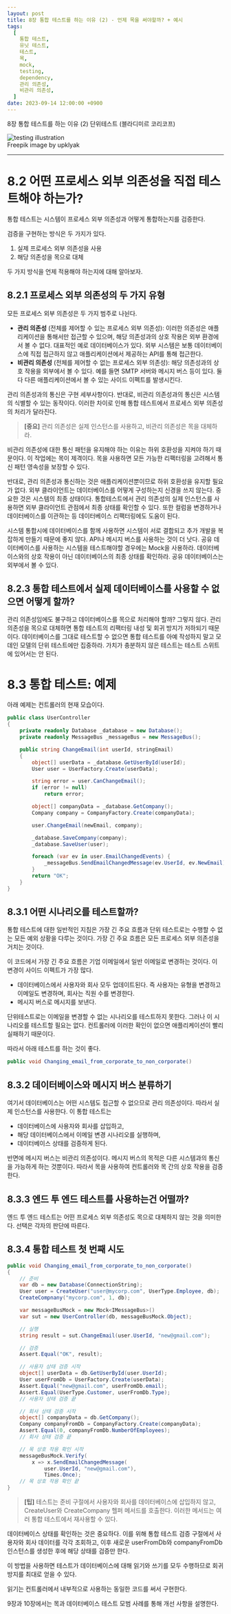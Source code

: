 ```yaml
---
layout: post
title: 8장 통합 테스트를 하는 이유 (2) - 언제 목을 써야할까? + 예시
tags:
  [
    통합 테스트,
    유닛 테스트,
    테스트,
    목,
    mock,
    testing,
    dependency,
    관리 의존성,
    비관리 의존성,
  ]
date: 2023-09-14 12:00:00 +0900
---
```


8장 통합 테스트를 하는 이유 (2)
단위테스트 (블라디미르 코리코프)

![testing illustration](/assets/images/2023-09-14-8장-통합-테스트를-하는-이유-2/image1.jpeg)  
Freepik image by upklyak

---

# 8.2 어떤 프로세스 외부 의존성을 직접 테스트해야 하는가?

통합 테스트는 시스템이 프로세스 외부 의존성과 어떻게 통합하는지를 검증한다.

검증을 구현하는 방식은 두 가지가 있다.

1. 실제 프로세스 외부 의존성을 사용
2. 해당 의존성을 목으로 대체

두 가지 방식을 언제 적용해야 하는지에 대해 알아보자.

## 8.2.1 프로세스 외부 의존성의 두 가지 유형

모든 프로세스 외부 의존성은 두 가지 범주로 나뉜다.

- **관리 의존성** (전체를 제어할 수 있는 프로세스 외부 의존성): 이러한 의존성은 애플리케이션을 통해서만 접근할 수 있으며, 해당 의존성과의 상호 작용은 외부 환경에서 볼 수 없다. 대표적인 예로 데이터베이스가 있다. 외부 시스템은 보통 데이터베이스에 직접 접근하지 않고 애플리케이션에서 제공하는 API를 통해 접근한다.
- **비관리 의존성** (전체를 제어할 수 없는 프로세스 외부 의존성): 해당 의존성과의 상호 작용을 외부에서 볼 수 있다. 예를 들면 SMTP 서버와 메시지 버스 등이 있다. 둘 다 다른 애플리케이션에서 볼 수 있는 사이드 이펙트를 발생시킨다.

관리 의존성과의 통신은 구현 세부사항이다.
반대로, 비관리 의존성과의 통신은 시스템의 식별할 수 있는 동작이다.
이러한 차이로 인해 통합 테스트에서 프로세스 외부 의존성의 처리가 달라진다.

> **[중요]** 관리 의존성은 실제 인스턴스를 사용하고, 비관리 의존성은 목을 대체하라.

비관리 의존성에 대한 통신 패턴을 유지해야 하는 이유는 하위 호환성을 지켜야 하기 때문이다. 이 작업에는 목이 제격이다. 목을 사용하면 모든 가능한 리팩터링을 고려해서 통신 패턴 영속성을 보장할 수 있다.

반대로, 관리 의존성과 통신하는 것은 애플리케이션뿐이므로 하위 호환성을 유지할 필요가 없다. 외부 클라이언트는 데이터베이스를 어떻게 구성하는지 신경을 쓰지 않는다. 중요한 것은 시스템의 최종 상태이다.
통합테스트에서 관리 의존성의 실제 인스턴스를 사용하면 외부 클라이언트 관점에서 최종 상태를 확인할 수 있다. 또한 컬럼을 변경하거나 데이터베이스를 이관하는 등 데이터베이스 리팩터링에도 도움이 된다.

시스템 통합시에 데이터베이스를 함께 사용하면 시스템이 서로 결합되고 추가 개발을 복잡하게 만들기 때문에 좋지 않다. API나 메시지 버스를 사용하는 것이 더 낫다. 공유 데이터베이스를 사용하는 시스템을 테스트해야할 경우에는 Mock을 사용하라. 데이터베이스와의 상호 작용이 아닌 데이터베이스의 최종 상태를 확인하라.
공유 데이터베이스는 외부에서 볼 수 있다.

## 8.2.3 통합 테스트에서 실제 데이터베이스를 사용할 수 없으면 어떻게 할까?

관리 의존성임에도 불구하고 데이터베이스를 목으로 처리해야 할까? 그렇지 않다. 관리 의존성을 목으로 대체하면 통합 테스트의 리팩터링 내성 및 회귀 방지가 저하되기 때문이다.
데이터베이스를 그대로 테스트할 수 없으면 통합 테스트를 아예 작성하지 말고 모데인 모델의 단위 테스트에만 집중하라. 가치가 충분하지 않은 테스트는 테스트 스위트에 있어서는 안 된다.

# 8.3 통합 테스트: 예제

아래 예제는 컨트롤러의 현재 모습이다.

```c#
public class UserController
{
    private readonly Database _database = new Database();
    private readonly MessageBus _messageBus = new MessageBus();

    public string ChangeEmail(int userId, stringEmail)
    {
        object[] userData = _database.GetUserById(userId);
        User user = UserFactory.Create(userData);

        string error = user.CanChangeEmail();
        if (error != null)
            return error;

        object[] companyData = _database.GetCompany();
        Company company = CompanyFactory.Create(companyData);

        user.ChangeEmail(newEmail, company);

        _database.SaveCompany(company);
        _database.SaveUser(user);

        foreach (var ev in user.EmailChangedEvents) {
            _messageBus.SendEmailChangedMessage(ev.UserId, ev.NewEmail);
        }
        return "OK";
    }
}
```

## 8.3.1 어떤 시나리오를 테스트할까?

통합 테스트에 대한 일반적인 지침은 가장 긴 주요 흐름과 단위 테스트로는 수행할 수 없는 모든 예외 상황을 다루는 것이다.
가장 긴 주요 흐름은 모든 프로세스 외부 의존성을 거치는 것이다.

이 코드에서 가장 긴 주요 흐름은 기업 이메일에서 일반 이메일로 변경하는 것이다.
이 변경이 사이드 이펙트가 가장 많다.

- 데이터베이스에서 사용자와 회사 모두 업데이트된다. 즉 사용자는 유형을 변경하고 이메일도 변경하며, 회사는 직원 수를 변경한다.
- 메시지 버스로 메시지를 보낸다.

단위테스트로는 이메일을 변경할 수 없는 시나리오를 테스트하지 못한다.
그러나 이 시나리오를 테스트할 필요는 없다. 컨트롤러에 이러한 확인이 없으면 애플리케이션이 빨리 실패하기 때문이다.

따라서 아래 테스트를 하는 것이 좋다.

```c#
public void Changing_email_from_corporate_to_non_corporate()
```

## 8.3.2 데이터베이스와 메시지 버스 분류하기

여기서 데이터베이스는 어떤 시스템도 접근할 수 없으므로 관리 의존성이다. 따라서 실제 인스턴스를 사용한다.
이 통합 테스트는

- 데이터베이스에 사용자와 회사를 삽입하고,
- 해당 데이터베이스에서 이메일 변경 시나리오를 실행하며,
- 데이터베이스 상태를 검증하게 된다.

반면에 메시지 버스는 비관리 의존성이다. 메시지 버스의 목적은 다른 시스템과의 통신을 가능하게 하는 것뿐이다. 따라서 목을 사용하여 컨트롤러와 목 간의 상호 작용을 검증한다.

## 8.3.3 엔드 투 엔드 테스트를 사용하는건 어떨까?

엔드 투 엔드 테스트는 어떤 프로세스 외부 의존성도 목으로 대체하지 않는 것을 의미한다.
선택은 각자의 판단에 따른다.

## 8.3.4 통합 테스트 첫 번째 시도

```c#
public void Changing_email_from_corporate_to_non_corporate()
{
    // 준비
    var db = new Database(ConnectionString);
    User user = CreateUser("user@mycorp.com", UserType.Employee, db);
    CreateCompnany("mycorp.com", 1, db);

    var messageBusMock = new Mock<IMessageBus>()
    var sut = new UserController(db, messageBusMock.Object);

    // 실행
    string result = sut.ChangeEmail(user.UserId, "new@gmail.com");

    // 검증
    Assert.Equal("OK", result);

	// 사용자 상태 검증 시작
    object[] userData = db.GetUserById(user.UserId);
    User userFromDb = UserFactory.Create(userData);
    Assert.Equal("new@gmail.com", userFromDb.email);
    Assert.Equal(UserType.Customer, userFromDb.Type);
	// 사용자 상태 검증 끝

    // 회사 상태 검증 시작
    object[] companyData = db.GetCompany();
    Company companyFromDb = CompanyFactory.Create(companyData);
    Assert.Equal(0, companyFromDb.NumberOfEmployees);
    // 회사 상태 검증 끝

    // 목 상호 작용 확인 시작
    messageBusMock.Verify(
        x => x.SendEmailChangedMessage(
            user.UserId, "new@gmail.com"),
            Times.Once);
    // 목 상호 작용 확인 끝
}
```

> **[팁]** 테스트는 준비 구절에서 사용자와 회사를 데이터베이스에 삽입하지 않고, CreateUser와 CreateCompany 헬퍼 메서드를 호출한다. 이러한 메서드는 여러 통합 테스트에서 재사용할 수 있다.

데이터베이스 상태를 확인하는 것은 중요하다.
이를 위해 통합 테스트 검증 구절에서 사용자와 회사 데이터를 각각 조회하고, 이후 새로운 userFromDb와 companyFromDb 인스턴스를 생성한 후에 해당 상태를 검증만 한다.

이 방법을 사용하면 테스트가 데이터베이스에 대해 읽기와 쓰기를 모두 수행하므로 회귀 방지를 최대로 얻을 수 있다.

읽기는 컨트롤러에서 내부적으로 사용하는 동일한 코드를 써서 구현한다.

9장과 10장에서는 목과 데이터베이스 테스트 모범 사례를 통해 개선 사항을 설명한다.
